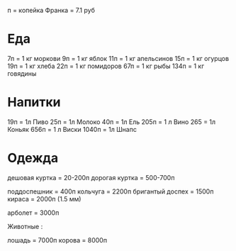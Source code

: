 п = копейка Франка = 7.1 руб

# Еда

7п = 1 кг моркови
9п = 1 кг яблок
11п = 1 кг апельсинов
15п = 1 кг огурцов
19п = 1 кг хлеба
22п = 1 кг помидоров
67п = 1 кг рыбы
134п = 1 кг говядины

# Напитки

19п = 1л Пиво
25п = 1л Молоко
40п = 1л Ель
205п = 1 л Вино
265 = 1л Коньяк
656п = 1 л Виски
1040п = 1л Шнапс

# Одежда

дешовая куртка = 20-200п
дорогая куртка = 500-700п

поддоспешник = 400п
кольчуга = 2200п
бригантый доспех = 1500п
кираса = 2000п (1.5 мм)

арболет = 3000п

Животные :

лошадь = 7000п
корова = 8000п
